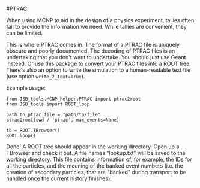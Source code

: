 #PTRAC

When using MCNP to aid in the design of a physics experiment, tallies often fail to provide the information we need. 
While tallies are convenient, they can be limited. 

This is where PTRAC comes in. The format of a PTRAC file is uniquely obscure and poorly documented. 
The decoding of PTRAC files is an undertaking that you don't want to undertake. You should just use Geant instead. 
Or use this package to convert your PTRAC files into a ROOT tree. There's also an option to write the simulation
to a human-readable text file (use option `write_2_text=True`).

Example usage:
```
from JSB_tools.MCNP_helper.PTRAC import ptrac2root
from JSB_tools import ROOT_loop

path_to_ptrac_file = "path/to/file" 
ptrac2root(cwd / 'ptrac', max_events=None)

tb = ROOT.TBrowser()
ROOT_loop()
```

Done! A ROOT tree should appear in the working directory. Open up a TBrowser and check it out.
A file names "lookup.txt" will be saved to the working directory. 
This file contains information of, for example, the IDs for all the particles, and the meaning of the
banked event numbers (i.e. the creation of secondary particles, that are "banked" during transport to be handled once 
the current history finishes).
